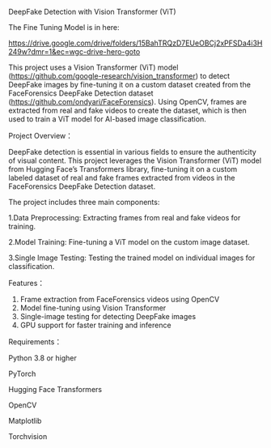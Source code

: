 DeepFake Detection with Vision Transformer (ViT)


The Fine Tuning Model is in here: 

https://drive.google.com/drive/folders/15BahTRQzD7EUeOBCj2xPFSDa4i3H249w?dmr=1&ec=wgc-drive-hero-goto


This project uses a Vision Transformer (ViT) model (https://github.com/google-research/vision_transformer) to detect DeepFake images by fine-tuning it on a custom dataset created from the FaceForensics DeepFake Detection dataset (https://github.com/ondyari/FaceForensics). Using OpenCV, frames are extracted from real and fake videos to create the dataset, which is then used to train a ViT model for AI-based image classification.


Project Overview：

DeepFake detection is essential in various fields to ensure the authenticity of visual content. This project leverages the Vision Transformer (ViT) model from Hugging Face’s Transformers library, fine-tuning it on a custom labeled dataset of real and fake frames extracted from videos in the FaceForensics DeepFake Detection dataset.

The project includes three main components:

1.Data Preprocessing: Extracting frames from real and fake videos for training. 

2.Model Training: Fine-tuning a ViT model on the custom image dataset. 

3.Single Image Testing: Testing the trained model on individual images for classification.

Features：

1. Frame extraction from FaceForensics videos using OpenCV
2. Model fine-tuning using Vision Transformer
3. Single-image testing for detecting DeepFake images
4. GPU support for faster training and inference

Requirements：

Python 3.8 or higher

PyTorch

Hugging Face Transformers

OpenCV

Matplotlib

Torchvision
